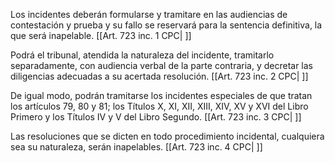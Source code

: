 Los incidentes deberán formularse y tramitare en las audiencias de contestación y prueba y su fallo se reservará para la sentencia definitiva, la que será inapelable. [[Art. 723 inc. 1 CPC| ]]

Podrá el tribunal, atendida la naturaleza del incidente, tramitarlo separadamente, con audiencia verbal de la parte contraria, y decretar las diligencias adecuadas a su acertada resolución. [[Art. 723 inc. 2 CPC| ]]

De igual modo, podrán tramitarse los incidentes especiales de que tratan los artículos 79, 80 y 81; los Títulos X, XI, XII, XIII, XIV, XV y XVI del Libro Primero y los Títulos IV y V del Libro Segundo. [[Art. 723 inc. 3 CPC| ]]

Las resoluciones que se dicten en todo procedimiento incidental, cualquiera sea su naturaleza, serán inapelables. [[Art. 723 inc. 4 CPC| ]]